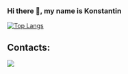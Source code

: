 ### Hi there 👋, my name is Konstantin

<!--
**ksmyshlyaev/ksmyshlyaev** is a ✨ _special_ ✨ repository because its `README.md` (this file) appears on your GitHub profile.

Here are some ideas to get you started:

- 🔭 I’m currently working on ...
- 🌱 I’m currently learning ...
- 👯 I’m looking to collaborate on ...
- 🤔 I’m looking for help with ...
- 💬 Ask me about ...
- 📫 How to reach me: ...
- 😄 Pronouns: ...
- ⚡ Fun fact: ...
-->

<!--
![My GitHub stats](https://github-readme-stats.vercel.app/api?username=ksmyshlyaev&show_icons=true&theme=transparent&rank_icon=github&custom_title=GitHub%20Stats)
-->
[![Top Langs](https://github-readme-stats.vercel.app/api/top-langs/?username=ksmyshlyaev&layout=compact&exclude_repo=PyRobotTesting&theme=transparent)](https://github.com/ksmyshlyaev/github-readme-stats)


## Contacts:
<p align="left">

<a href = "https://www.linkedin.com/in/ksmyshliaev/"><img src="https://img.icons8.com/fluent/48/000000/linkedin.png"/></a>

</p>
